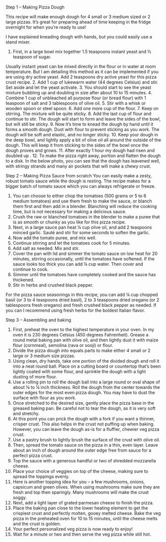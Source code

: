 Step 1 – Making Pizza Dough

This recipe will make enough dough for 4 small or 3 medium sized or 2 large pizzas. It’s great for preparing ahead of time keeping in the fridge overnight for when you’re ready to use!

I have explained kneading dough with hands, but you could easily use a stand mixer.

1. First, in a large bowl mix together 1.5 teaspoons instant yeast and ½ teaspoon of sugar.

Usually instant yeast can be mixed directly in the flour or in water at room temperature. But I am detailing this method as it can be implemented if you are using dry active yeast. Add 2 teaspoons dry active yeast for this pizza crust recipe.
2. Add 1 cup of lukewarm water (44 degrees Celsius) and stir. Set aside and let the yeast activate.
3. You should start to see the yeast mixture bubbling up and doubling in size after about 10 to 15 minutes.
4. Combine 1 cup of unbleached all purpose flour (or bread flour) with 1 teaspoon of salt and 3 tablespoons of olive oil.
5. Stir with a whisk or wooden spoon or steel spoon.
6. Add one more cup of the flour.
7. Keep on stirring. The mixture will be quite sticky.
8. Add the last cup of flour and continue to stir. The dough will start to form and leave the sides of the bowl, but will still be sticky.
9. Now it’s time to knead the dough by hand until it forms a smooth dough. Dust with flour to prevent sticking as you work. The dough will be soft and elastic, and no longer sticky.
10. Keep your dough in the deep bowl, and lightly apply a bit of olive oil all around the outside of the dough. This will keep it from sticking to the sides of the bowl once the dough proves and grows.
11. After exactly 1 hour my dough had risen and doubled up .
12. To make the pizza right away, portion and flatten the dough to a disk. In the below photo, you can see that the dough has leavened well, with stringy strands and many air pockets that will make a chewy crust.




Step 2 – Making Pizza Sauce from scratch
You can easily make a zesty, robust tomato sauce while the dough is resting. The recipe makes for a bigger batch of tomato sauce which you can always refrigerate or freeze.

1. You can choose to either chop the tomatoes (500 grams or 5 to 6 medium tomatoes) and use them fresh to make the sauce, or blanch them first and then add in a blender. Blanching will reduce the cooking time, but is not necessary for making a delicious sauce.
2. Crush the raw or blanched tomatoes in the blender to make a puree that is as smooth or chunky as you like for this pizza recipe.
3. Next, in a large sauce pan heat ¼ cup olive oil, and add 2 teaspoons minced garlic. Sauté and stir for some seconds to soften the garlic.
3. Now add the tomato puree, and mix well.
4. Continue stirring and let the tomatoes cook for 5 minutes.
5. Add salt as needed. Mix and stir.
6. Cover the pan with lid and simmer the tomato sauce on low heat for 20 minutes, stirring occasionally, until the tomatoes have softened. If the sauce looks too thick you can add ¼ cup water. Then cover and continue to cook.
7. Simmer until the tomatoes have completely cooked and the sauce has thickened.
8. Stir in herbs and crushed black pepper.

For the pizza sauce seasonings in this recipe, you can add ¼ cup chopped basil (or 3 to 4 teaspoons dried basil), 2 to 3 teaspoons dried oregano (or 2 tablespoons fresh oregano) and fresh crushed black pepper as needed. If you can I recommend using fresh herbs for the boldest Italian flavor.



Step 3 – Assembling and baking
1. First, preheat the oven to the highest temperature in your oven. In my oven it is 230 degrees Celsius (450 degrees Fahrenheit). Grease a round metal baking pan with olive oil, and then lightly dust it with maize flour (cornmeal), semolina (rava or sooji) or flour.
2. Divide the pizza dough into equals parts to make either 4 small or 2 large or 3 medium size pizzas. 
3. Using clean, dry hands, take one portion of the divided dough and roll it into a neat round ball. Place on a cutting board or countertop that’s been lightly coated with some flour, and sprinkle the dough with a light dusting of more flour.
4. Use a rolling pin to roll the dough ball into a large round or oval shape of about ⅛ to ¼ inch thickness. Roll the dough from the center towards the outer edges for the most even pizza dough. You may have to dust the surface with flour as you work.
5. Once stretched to the desired size, gently place the pizza base in the greased baking pan. Be careful not to tear the dough, as it is very soft and stretchy.
6. At this point you can prick the dough with a fork if you want a thinner, crisper crust. This also helps in the crust not puffing up when baking. However, you can leave the dough as-is for a fluffier, chewier veg pizza crust.
7. Use a pastry brush to lightly brush the surface of the crust with olive oil.
8. Then, spread the tomato sauce on the pizza in a thin, even layer. Leave about an inch of dough around the outer edge free from sauce for a perfect pizza crust.
9. Top the sauce with a generous handful or two of shredded mozzarella cheese.
10. Place your choice of veggies on top of the cheese, making sure to spread the toppings evenly.
11. Here is another topping idea for you – a few mushrooms, onions, capsicum and green olives. When using mushrooms make sure they are fresh and top then sparingly. Many mushrooms will make the crust soggy.
12. Next, add a light layer of grated parmesan cheese to finish the pizza.
13. Place the baking pan close to the lower heating element  to get the crispiest crust and perfectly molten, gooey melted cheese. Bake the veg pizza in the preheated oven for 10 to 15 minutes, until the cheese melts and the crust is golden.
14. Your perfect personalized veg pizza is now ready to enjoy!
15. Wait for a minute or two and then serve the veg pizza while still hot. 